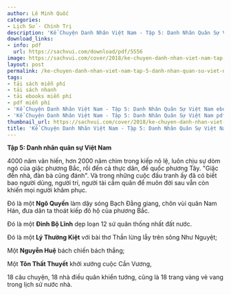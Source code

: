 ```yaml
---
author: Lê Minh Quốc
categories:
- Lịch Sử - Chính Trị
description: 'Kể Chuyện Danh Nhân Việt Nam - Tập 5: Danh Nhân Quân Sự Việt Nam'
download_links:
- info: pdf
  url: https://sachvui.com/download/pdf/5556
image: https://sachvui.com/cover/2018/ke-chuyen-danh-nhan-viet-nam-tap-5-danh-nhan-quan-su-viet-nam.jpg
layout: post
permalink: /ke-chuyen-danh-nhan-viet-nam-tap-5-danh-nhan-quan-su-viet-nam.html
tags:
- tải sách miễn phí
- tải sách nhanh
- tải ebooks miễn phí
- pdf miễn phí
- 'Kể Chuyện Danh Nhân Việt Nam - Tập 5: Danh Nhân Quân Sự Việt Nam ebook'
- 'Kể Chuyện Danh Nhân Việt Nam - Tập 5: Danh Nhân Quân Sự Việt Nam pdf'
thumbnail_url: https://sachvui.com/cover/2018/ke-chuyen-danh-nhan-viet-nam-tap-5-danh-nhan-quan-su-viet-nam.jpg
title: 'Kể Chuyện Danh Nhân Việt Nam - Tập 5: Danh Nhân Quân Sự Việt Nam'
---
```


 <div class="item-desc text-justify"> <p><strong>Tập 5: Danh nhân quân sự Việt Nam</strong></p><p>4000 năm văn hiến, hơn 2000 năm chìm trong kiếp nô lệ, luôn chịu sự dòm ngó của giặc phương Bắc, rồi đến cả thực dân, đế quốc phương Tây. "Giặc đến nhà, đàn bà cũng đánh". Và trong những cuộc đấu tranh ấy đã có biết bao người dũng, người trí, người tài cầm quân để muôn đời sau vẫn còn khiến mọi người khâm phục.</p><p>Đó là một <strong>Ngô Quyền</strong> làm dậy sóng Bạch Đằng giang, chôn vùi quân Nam Hán, đưa dân ta thoát kiếp đô hộ của phương Bắc.</p><p>Đó là một <strong>Đinh Bộ Lĩnh</strong> dẹp loạn 12 sứ quân thống nhất đất nước.</p><p>Đó là một <strong>Lý Thường Kiệt</strong> với bài thơ Thần lừng lẫy trên sông Như Nguyệt;</p><p>Một <strong>Nguyễn Huệ</strong> bách chiến bách thắng;</p><p>Một <strong>Tôn Thất Thuyết</strong> khởi xướng cuộc Cần Vương,</p><p>18 câu chuyện, 18 nhà điều quân khiển tướng, cũng là 18 trang vàng vẻ vang trong lịch sử nước nhà.</p> </div>